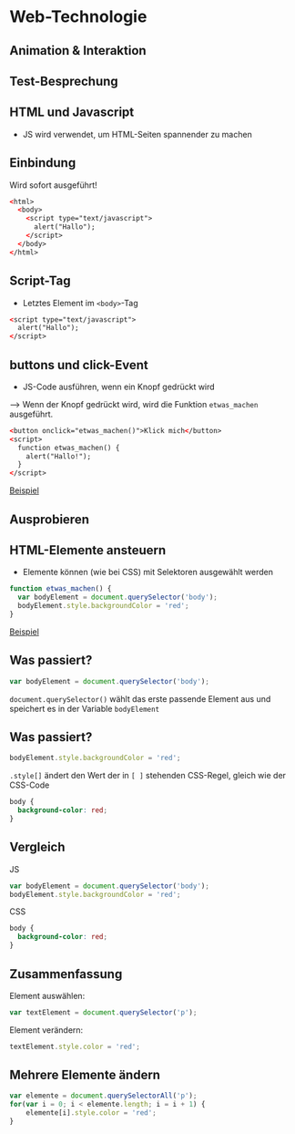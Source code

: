 # Web-Technologie

## Animation & Interaktion



## Test-Besprechung



## HTML und Javascript

* JS wird verwendet, um HTML-Seiten spannender zu machen



## Einbindung

Wird sofort ausgeführt!

```html
<​html>
  <​body>
    <​script type="text/javascript">
      alert("Hallo");
    <​/script>
  <​/body>
<​/html>
```


## Script-Tag

* Letztes Element im `<body>`-Tag

```html
<​script type="text/javascript">
  alert("Hallo");
<​/script>
```



## buttons und click-Event

* JS-Code ausführen, wenn ein Knopf gedrückt wird

--> Wenn der Knopf gedrückt wird, wird die Funktion `etwas_machen` ausgeführt.

```html
<​b​utton onclick="etwas_machen()">Klick mich<​/button>
<​script>
  function etwas_machen() {
    alert("Hallo!");
  }
<​/script>
```

[Beispiel](http://jsfiddle.net/3f7f5bd0/)



## Ausprobieren



## HTML-Elemente ansteuern

* Elemente können (wie bei CSS) mit Selektoren ausgewählt werden

```js
function etwas_machen() {
  var bodyElement = document.querySelector('body');
  bodyElement.style.backgroundColor = 'red';
}
```

[Beispiel](http://jsfiddle.net/6710j3qm/)


## Was passiert?

```js
var bodyElement = document.querySelector('body');
```

`document.querySelector()` wählt das erste passende Element aus und speichert es in der Variable `bodyElement`


## Was passiert?

```js
bodyElement.style.backgroundColor = 'red';
```

`.style[]` ändert den Wert der in `[ ]` stehenden CSS-Regel, gleich wie der CSS-Code

```css
body {
  background-color: red;
}
```


## Vergleich

JS

```js
var bodyElement = document.querySelector('body');
bodyElement.style.backgroundColor = 'red';
```

CSS

```css
body {
  background-color: red;
}
```



## Zusammenfassung

Element auswählen:

```js
var textElement = document.querySelector('p');
```

Element verändern:

```js
textElement.style.color = 'red';
```



## Mehrere Elemente ändern

```js
var elemente = document.querySelectorAll('p');
for(var i = 0; i < elemente.length; i = i + 1) {
    elemente[i].style.color = 'red';
}
```